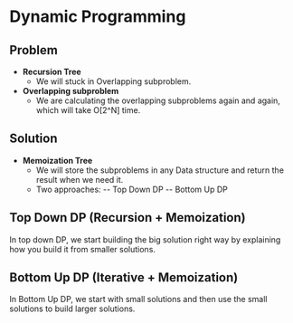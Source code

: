 # Dynamic Programming

## Problem
* **Recursion Tree**
    - We will stuck in Overlapping subproblem.
* **Overlapping subproblem**
    - We are calculating the overlapping subproblems again and again, which will take O[2^N] time.

## Solution 
* **Memoization Tree**
    - We will store the subproblems in any Data structure and return the result when we need it. 
    - Two approaches: 
      --  Top Down DP
      -- Bottom Up DP

## Top Down DP (Recursion + Memoization)
In top down DP, we start building the big solution right way by explaining how you build it from smaller solutions.

## Bottom Up DP (Iterative + Memoization)
In Bottom Up DP, we start with small solutions and then use the small solutions to build larger solutions.